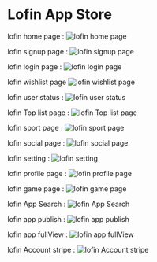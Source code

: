 # Lofin App Store
lofin home page :
![lofin home page](https://github.com/s2021027010/Lofin-App-Store/assets/120708899/f9ce7327-eb8c-4072-9a79-417a2ce3f5bc)

lofin signup page :
![lofin signup page](https://github.com/s2021027010/Lofin-App-Store/assets/120708899/e581bc62-152f-4b9b-9ba2-0f05ed870a3d)

lofin login page :
![lofin login page](https://github.com/s2021027010/Lofin-App-Store/assets/120708899/6c2ff409-04a0-49ec-99c9-dd95fe4b09e7)

lofin wishlist page
![lofin wishlist page](https://github.com/s2021027010/Lofin-App-Store/assets/120708899/ee5026c7-d17e-4b4b-bd06-3fd60d132633)

lofin user status :
![lofin user status](https://github.com/s2021027010/Lofin-App-Store/assets/120708899/3d8985a2-1c0a-40b9-8a39-b62b6918092f)

lofin Top list page :
![lofin Top list page](https://github.com/s2021027010/Lofin-App-Store/assets/120708899/33367d19-7bb0-4437-87aa-9d3e42573dd2)

lofin sport page :
![lofin sport page](https://github.com/s2021027010/Lofin-App-Store/assets/120708899/7b5cd392-3c10-492a-8be3-35ffd1b6532d)

lofin social page :
![lofin social page](https://github.com/s2021027010/Lofin-App-Store/assets/120708899/e9e027f6-2cd4-4434-88f6-9603186ea93d)

lofin setting :
![lofin setting](https://github.com/s2021027010/Lofin-App-Store/assets/120708899/69bc2c2c-f919-4493-90ca-d13c16380845)

lofin profile page :
![lofin profile page](https://github.com/s2021027010/Lofin-App-Store/assets/120708899/2ef4c9c4-36e9-4a07-8ba8-9d301ec0c13b)

lofin game page :
![lofin game page](https://github.com/s2021027010/Lofin-App-Store/assets/120708899/9f5455dd-f297-48a9-984d-6c175d721b3c)

lofin App Search :
![lofin App Search](https://github.com/s2021027010/Lofin-App-Store/assets/120708899/fa8c2b96-8198-4d10-af4b-4f661eb94e56)

lofin app publish :
![lofin app publish](https://github.com/s2021027010/Lofin-App-Store/assets/120708899/142251ec-bca4-490a-af5b-ecfc35b080c9)

lofin app fullView :
![lofin app fullView](https://github.com/s2021027010/Lofin-App-Store/assets/120708899/0646506c-2cbc-4323-a600-acf09a8be7db)

lofin Account stripe :
![lofin Account stripe](https://github.com/s2021027010/Lofin-App-Store/assets/120708899/a1ca1e8b-cbeb-4ab9-acac-c64daadbf146)
